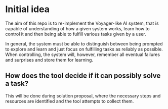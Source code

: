# Initial idea

The aim of this repo is to re-implement the Voyager-like AI system, that is capable of understanding of how a given system works, learn how to control it and then being able to fulfill various tasks given by a user.

In general, the system must be able to distinguish between being prompted to explore and learn and just focus on fulfilling tasks as reliably as possible. When controlling, the system will, however, remember all eventual failures and surprises and store them for learning.

## How does the tool decide if it can possibly solve a task?

This will be done during solution proposal, where the necessary steps and resources are identified and the tool attempts to collect them.

